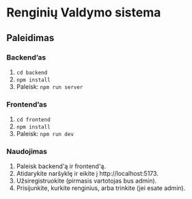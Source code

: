 # Renginių Valdymo sistema

## Paleidimas

### Backend’as
1. `cd backend`
2. `npm install`
3. Paleisk: `npm run server`

### Frontend’as
1. `cd frontend`
2. `npm install`
3. Paleisk: `npm run dev`

### Naudojimas
1. Paleisk backend'ą ir frontend'ą.
2. Atidarykite naršyklę ir eikite į http://localhost:5173.
3. Užsiregistruokite (pirmasis vartotojas bus admin).
4. Prisijunkite, kurkite renginius, arba trinkite (jei esate admin).
